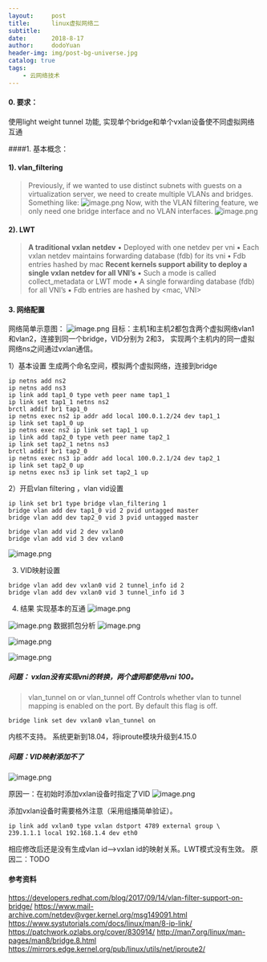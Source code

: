 ```yaml
---
layout:     post
title:      linux虚拟网络二
subtitle:
date:       2018-8-17
author:     dodoYuan
header-img: img/post-bg-universe.jpg
catalog: true
tags:
    - 云网络技术
---
```


#### 0. 要求：
 使用light weight tunnel 功能, 实现单个bridge和单个vxlan设备使不同虚拟网络互通

####1. 基本概念：
#### 1). vlan_filtering
>Previously, if we wanted to use distinct subnets with guests on a virtualization server, we need to create multiple VLANs and bridges. Something like:
![image.png](https://upload-images.jianshu.io/upload_images/3635313-c8d3d9e21a3d539f.png?imageMogr2/auto-orient/strip%7CimageView2/2/w/1240)
Now, with the VLAN filtering feature, we only need one bridge interface and no VLAN interfaces.
![image.png](https://upload-images.jianshu.io/upload_images/3635313-e3cb7447ea8b4f81.png?imageMogr2/auto-orient/strip%7CimageView2/2/w/1240)

#### 2). LWT
>**A traditional vxlan netdev**
▪ Deployed with one netdev per vni
▪ Each vxlan netdev maintains forwarding database (fdb) for its vni
• Fdb entries hashed by mac
**Recent kernels support ability to deploy a single vxlan netdev for all VNI’s**
▪ Such a mode is called collect_metadata or LWT mode 
▪ A single forwarding database (fdb) for all VNI’s
▪ Fdb entries are hashed by <mac, VNI>

#### 3. 网络配置
网络简单示意图：
![image.png](https://upload-images.jianshu.io/upload_images/3635313-b6fe279106319162.png?imageMogr2/auto-orient/strip%7CimageView2/2/w/1240)
目标：主机1和主机2都包含两个虚拟网络vlan1和vlan2，连接到同一个bridge，VID分别为 2和3， 实现两个主机内的同一虚拟网络ns之间通过vxlan通信。

1）基本设置
生成两个命名空间，模拟两个虚拟网络，连接到bridge
```
ip netns add ns2
ip netns add ns3
ip link add tap1_0 type veth peer name tap1_1
ip link set tap1_1 netns ns2
brctl addif br1 tap1_0
ip netns exec ns2 ip addr add local 100.0.1.2/24 dev tap1_1
ip link set tap1_0 up
ip netns exec ns2 ip link set tap1_1 up
ip link add tap2_0 type veth peer name tap2_1
ip link set tap2_1 netns ns3 
brctl addif br1 tap2_0
ip netns exec ns3 ip addr add local 100.0.2.1/24 dev tap2_1
ip link set tap2_0 up
ip netns exec ns3 ip link set tap2_1 up
```
2）开启vlan filtering ，vlan vid设置
```
ip link set br1 type bridge vlan_filtering 1
bridge vlan add dev tap1_0 vid 2 pvid untagged master
bridge vlan add dev tap2_0 vid 3 pvid untagged master

bridge vlan add vid 2 dev vxlan0
bridge vlan add vid 3 dev vxlan0
```
![image.png](https://upload-images.jianshu.io/upload_images/3635313-1119339321f6c497.png?imageMogr2/auto-orient/strip%7CimageView2/2/w/1240)

3) VID映射设置
```
bridge vlan add dev vxlan0 vid 2 tunnel_info id 2
bridge vlan add dev vxlan0 vid 3 tunnel_info id 3
```

4) 结果
实现基本的互通
![image.png](https://upload-images.jianshu.io/upload_images/3635313-256e60c59851dd03.png?imageMogr2/auto-orient/strip%7CimageView2/2/w/1240)

![image.png](https://upload-images.jianshu.io/upload_images/3635313-cd59b9a9d772e7f8.png?imageMogr2/auto-orient/strip%7CimageView2/2/w/1240)
数据抓包分析
![image.png](https://upload-images.jianshu.io/upload_images/3635313-e3a06b72d00e4a5c.png?imageMogr2/auto-orient/strip%7CimageView2/2/w/1240)

![image.png](https://upload-images.jianshu.io/upload_images/3635313-46e2340e0e48bfd7.png?imageMogr2/auto-orient/strip%7CimageView2/2/w/1240)

![image.png](https://upload-images.jianshu.io/upload_images/3635313-d596c198481bab4d.png?imageMogr2/auto-orient/strip%7CimageView2/2/w/1240)

##### 问题： vxlan没有实现vni的转换，两个虚网都使用vni 100。
>vlan_tunnel on or vlan_tunnel off
Controls whether vlan to tunnel mapping is enabled on the port. By default this flag is off.
```
bridge link set dev vxlan0 vlan_tunnel on
```
内核不支持。
系统更新到18.04，将iproute模块升级到4.15.0
#####  问题：VID映射添加不了
![image.png](https://upload-images.jianshu.io/upload_images/3635313-1456229ab6acc6c3.png?imageMogr2/auto-orient/strip%7CimageView2/2/w/1240)

原因一：在初始时添加vxlan设备时指定了VID
![image.png](https://upload-images.jianshu.io/upload_images/3635313-13eb01fdec090e68.png?imageMogr2/auto-orient/strip%7CimageView2/2/w/1240)

添加vxlan设备时需要格外注意（采用组播简单验证）。
```
ip link add vxlan0 type vxlan dstport 4789 external group \
239.1.1.1 local 192.168.1.4 dev eth0
```
相应修改后还是没有生成vlan id-->vxlan id的映射关系。LWT模式没有生效。
原因二：TODO


#### 参考资料
https://developers.redhat.com/blog/2017/09/14/vlan-filter-support-on-bridge/
https://www.mail-archive.com/netdev@vger.kernel.org/msg149091.html 
https://www.systutorials.com/docs/linux/man/8-ip-link/ 
https://patchwork.ozlabs.org/cover/830914/
http://man7.org/linux/man-pages/man8/bridge.8.html
https://mirrors.edge.kernel.org/pub/linux/utils/net/iproute2/